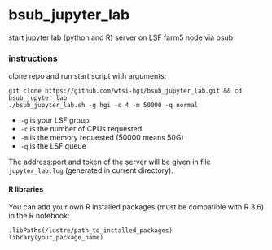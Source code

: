 # bsub_jupyter_lab
start jupyter lab (python and R) server on LSF farm5 node via bsub

### instructions
clone repo and run start script with arguments:
```
git clone https://github.com/wtsi-hgi/bsub_jupyter_lab.git && cd bsub_jupyter_lab
./bsub_jupyter_lab.sh -g hgi -c 4 -m 50000 -q normal
```

* `-g` is your LSF group
* `-c` is the number of CPUs requested
* `-m` is the memory requested (50000 means 50G)
* `-q` is the LSF queue

The address:port and token of the server will be given in file `jupyter_lab.log` (generated in current directory).

#### R libraries
You can add your own R installed packages (must be compatible with R 3.6) in the R notebook:
```
.libPaths(/lustre/path_to_installed_packages)
library(your_package_name)
```
